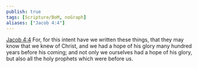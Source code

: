```yaml
---
publish: true
tags: [Scripture/BoM, noGraph]
aliases: ["Jacob 4:4"]
---
```

[Jacob 4:4](https://churchofjesuschrist.org/study/scriptures/bofm/jacob/4?lang=eng&id=p4#p4) For, for this intent have we written these things, that they may know that we knew of Christ, and we had a hope of his glory many hundred years before his coming; and not only we ourselves had a hope of his glory, but also all the holy prophets which were before us.
